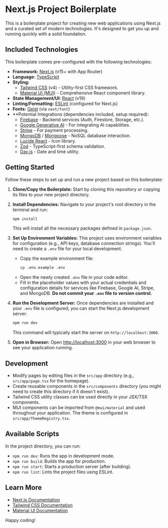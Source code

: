 # Next.js Project Boilerplate

This is a boilerplate project for creating new web applications using Next.js and a curated set of modern technologies. It's designed to get you up and running quickly with a solid foundation.

## Included Technologies

This boilerplate comes pre-configured with the following technologies:

*   **Framework:** [Next.js](https://nextjs.org/) (v15+ with App Router)
*   **Language:** [TypeScript](https://www.typescriptlang.org/)
*   **Styling:**
    *   [Tailwind CSS](https://tailwindcss.com/) (v4) - Utility-first CSS framework.
    *   [Material UI (MUI)](https://mui.com/) - Comprehensive React component library.
*   **State Management/UI:** [React](https://reactjs.org/) (v19)
*   **Linting/Formatting:** [ESLint](https://eslint.org/) (configured for Next.js)
*   **Fonts:** [Geist](https://vercel.com/font) (via `next/font`)
*   **Potential Integrations (dependencies included, setup required):
    *   [Firebase](https://firebase.google.com/) - Backend services (Auth, Firestore, Storage, etc.).
    *   [Google Generative AI](https://ai.google.dev/) - For integrating AI capabilities.
    *   [Stripe](https://stripe.com/) - For payment processing.
    *   [MongoDB](https://www.mongodb.com/) / [Mongoose](https://mongoosejs.com/) - NoSQL database interaction.
    *   [Lucide React](https://lucide.dev/) - Icon library.
    *   [Zod](https://zod.dev/) - TypeScript-first schema validation.
    *   [Day.js](https://day.js.org/) - Date and time utility.

## Getting Started

Follow these steps to set up and run a new project based on this boilerplate:

1.  **Clone/Copy the Boilerplate:**
    Start by cloning this repository or copying its files to your new project directory.

2.  **Install Dependencies:**
    Navigate to your project's root directory in the terminal and run:
    ```bash
    npm install
    ```
    This will install all the necessary packages defined in `package.json`.

3.  **Set Up Environment Variables:**
    This project uses environment variables for configuration (e.g., API keys, database connection strings). You'll need to create a `.env` file for your local development.

    *   Copy the example environment file:
        ```bash
        cp .env.example .env
        ```
    *   Open the newly created `.env` file in your code editor.
    *   Fill in the placeholder values with your actual credentials and configuration details for services like Firebase, Google AI, Stripe, and MongoDB. **Do not commit your `.env` file to version control.**

4.  **Run the Development Server:**
    Once dependencies are installed and your `.env` file is configured, you can start the Next.js development server:
    ```bash
    npm run dev
    ```
    This command will typically start the server on `http://localhost:3000`.

5.  **Open in Browser:**
    Open [http://localhost:3000](http://localhost:3000) in your web browser to see your application running.

## Development

*   Modify pages by editing files in the `src/app` directory (e.g., `src/app/page.tsx` for the homepage).
*   Create reusable components in the `src/components` directory (you might need to create this directory if it doesn't exist).
*   Tailwind CSS utility classes can be used directly in your JSX/TSX components.
*   MUI components can be imported from `@mui/material` and used throughout your application. The theme is configured in `src/app/ThemeRegistry.tsx`.

## Available Scripts

In the project directory, you can run:

*   `npm run dev`: Runs the app in development mode.
*   `npm run build`: Builds the app for production.
*   `npm run start`: Starts a production server (after building).
*   `npm run lint`: Lints the project files using ESLint.

## Learn More

*   [Next.js Documentation](https://nextjs.org/docs)
*   [Tailwind CSS Documentation](https://tailwindcss.com/docs)
*   [Material UI Documentation](https://mui.com/material-ui/getting-started/)

Happy coding!
